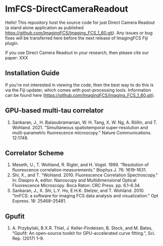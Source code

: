 # ImFCS-DirectCameraReadout
Hello! This repository host the source code for just Direct Camera Readout (a stand alone application as published https://github.com/ImagingFCS/Imaging_FCS_1_60.git). Any issues or bug fixes will be transferred here before the next release of ImagingFCS Fiji plugin.

If you use Direct Camera Readout in your research, then please cite our paper: XXX

## Installation Guide
If you're not interested in viewing the code, then the best way to do this is via the Fiji updater, which comes with post-processing tools. Information can be found here (https://github.com/ImagingFCS/Imaging_FCS_1_60.git).

## GPU-based multi-tau correlator
1. Sankaran, J., H. Balasubramanian, W. H. Tang, X. W. Ng, A. Röllin, and T. Wohland. 2021. "Simultaneous spatiotemporal super-resolution and multi-parametric fluorescence microscopy." Nature Communications. 12:1748.

## Correlator Scheme
1. Meseth, U., T. Wohland, R. Rigler, and H. Vogel. 1999. "Resolution of fluorescence correlation measurements." Biophys J. 76: 1619–1631.
2. Shi, X., and T. "Wohland. 2010. Fluorescence Correlation Spectroscopy." In: Diaspro A, editor. Nanoscopy and Multidimensional Optical Fluorescence Microscopy. Boca Raton: CRC Press. pp. 6.1–6.34.
3. Sankaran, J., X. Shi, L.Y. Ho, E.H.K. Stelzer, and T. Wohland. 2010. "ImFCS: a software for imaging FCS data analysis and visualization." Opt Express. 18: 25468–25481.

## Gpufit
1. A. Przybylski, B.X.R. Thiel, J. Keller-Findeisen, B. Stock, and M. Bates, “Gpufit: An open-source toolkit for GPU-accelerated curve fitting.”, Sci. Rep. (2017) 1–9.
